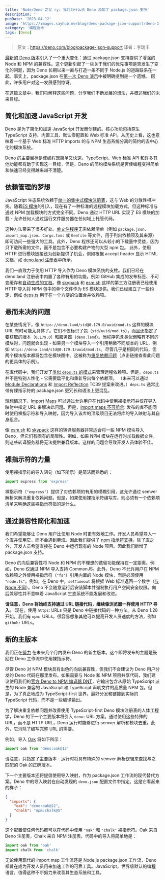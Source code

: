 ```yaml
---
title: 'Node/Deno 之父 ry: 我们为什么给 Deno 添加了 package.json 支持'
description: ''
pubDate: '2023-04-12'
image: 'https://images.sayhub.me/blog/deno-package-json-support/deno-1.png'
category: '编程技术'
tags: [Deno]
---
```


> 原文：https://deno.com/blog/package-json-support
> 译者：李瑞丰

[最新的 Deno 版本](https://deno.com/blog/v1.31)引入了一个重大变化：通过 package.json 支持提供了增强的 Node 和 NPM 的兼容性。这个更新引起了一些关于我们的优先事项是否发生了变化的问题，因为 Deno 长期以来一直与打造一条不同于 Node.js 的道路联系在一起。事实上，package.json 在[第一次 Deno 演示](https://www.youtube.com/watch?v=M3BM9TB-8yA)中被明确提到是一个遗憾。 因此，许多用户对这一发展感到惊讶。

在这篇文章中，我们将解释这些问题，分享我们不断发展的想法，并概述我们的未来目标。

## 简化和加速 JavaScript 开发

Deno 是为了简化和加速 JavaScript 开发而创建的。核心功能包括原生 TypeScript 支持、内置工具、默认零配置和 Web 标准 API。从历史上看，这也意味着一个基于 Web 标准 HTTP imports 的与 NPM 生态系统分离的简约的去中心化的模块系统。

Deno 的主要目标是使编程既简单又快速。TypeScript、Web 标准 API 和许多其他功能都有助于实现这一目标，但是，Deno 的简约模块系统是否使编程变得简单和快速已经变得越来越不清楚。

## 依赖管理的梦想

JavaScript 生态系统依赖于[单一的集中式模块注册表](https://www.npmjs.com/)，这与 Web 的分散性相冲突。随着[ES 模块](https://hacks.mozilla.org/2018/03/es-modules-a-cartoon-deep-dive/)的引入，现在有了一种标准的远程模块加载方式，但这种标准与通过 NPM 加载模块的方式完全不同。Deno 通过 HTTP URL 实现了 ES 模块的加载 - 允许任何人通过运行文件服务器在任何域上托管代码。

这种方法带来了很多好处。[单文件程序](https://deno.com/blog/a-whole-website-in-a-single-js-file)无需依赖清单（例如 `package.json`、`import_map.json`、`Cargo.toml` 或 `Gemfile` 等文件，用于列出依赖项及其来源）即可访问一些强大的工具。此外，Deno 程序还可以从较小的下载量中受益，因为只下载所需的文件，而不是包含不必要构建产物的大型 npm 包。 此外，使用 HTTP 进行模块链接还为创新提供了机会，例如根据 accept header 显示 HTML 文档，如 [deno.land 注册表](https://deno.land/x)中所示。

我们一直致力于使用 HTTP 导入作为 Deno 模块系统的支柱。我们已经在 deno.land 注册表中内置了各种有用的功能，例如 GitHub 集成的发布标签、不可变缓存和[自动生成的文档](https://deno.land/x/oak@v12.1.0/mod.ts)。像 [skypack](https://www.skypack.dev/) 和 [esm.sh](https://esm.sh/) 这样的第三方注册表已经使用 HTTP 导入将 NPM 包中的单个文件作为 ES 模块提供。我们已经建立了一些约定，例如 [deps.ts](https://deno.land/manual@v1.31.1/examples/manage_dependencies) 用于在一个方便的位置合并依赖项。

## 悬而未决的问题

在某些情况下，像 `https://deno.land/std@0.179.0/uuid/mod.ts` 这样的模块 URL 有时可能太具体了。它们不仅标识了包（`std/uuid/mod.ts`），而且还指定了要获取的版本（`0.179.0`）和服务器（`deno.land`）。当程序包含类似但略有不同的模块时，问题就会出现 - 如果另一个模块导入一个引用稍微不同版本的 URL，例如 `https://deno.land/std@0.179.1/uuid/mod.ts`，尽管几乎是相同的代码，但两个模块版本都将包含在模块图中。这被称为[重复依赖问题](https://gist.github.com/ry/f410f6977a164477953e903bcf9d7d74)（点击链接查看此问题的更具体的示例）。

在库代码中，我们开发了[类似 `deps.ts` 的模式](https://deno.land/manual@v1.31.2/examples/manage_dependencies)来管理远程依赖项。但是，`deps.ts` 并不是特别人性化 - 它需要扁平化和重新导出每个依赖项。 （未来可以通过 [Module Declarations](https://github.com/tc39/proposal-module-declarations) 和 [Import Reflection](https://github.com/tc39/proposal-import-reflection) TC39 提案来改进。）`deps.ts` 通常比带有裸指示符的 package.json 更冗长和语法上更混乱。

理想情况下，[Import Maps](https://html.spec.whatwg.org/multipage/webappapis.html#import-maps) 可以通过允许用户在代码中使用裸指示符并仅在导入映射中指定 URL 来解决此问题。但是，[import maps 不可组合](https://github.com/WICG/import-maps/issues/137): 发布的库不能同时使用裸指示符和导入映射，因为导入该库的顶级项目无法将库的导入映射与其自身组合。

像 [esm.sh](https://esm.sh/) 和 [skypack](https://www.skypack.dev/) 这样的转译服务器非常适合将一些 NPM 模块导入 Deno，但它们有固有的局限性。例如，如果 NPM 模块在运行时加载数据文件，则这些转译服务器将无法提供兼容版本。这样的问题会导致开发人员体验不佳。

## 裸指示符的力量

使用裸指示符的导入语句（如下所示）是简洁而熟悉的：

```js
import express from 'express'
```

裸指示符（`"express"`）提供了对依赖项的有用的模糊引用，这允许通过 semver 解析来解决重复依赖问题。但是，如果使用裸指示符编写库，则必须有一个依赖项清单来明确这些裸指示符指的是什么。

## 通过兼容性简化和加速

我们希望能够让 Deno 用户比使用 Node 时更有效地工作。开发人员希望导入一个库并使用它，而不会遇到麻烦。因此我们提供了 [npm 指示符支持](https://deno.com/blog/v1.28)。除了库之外，开发人员希望直接在 Deno 中运行现有的 Node 项目。因此我们新增了 package.json 支持。

Deno 的向后兼容性将 Node 和 NPM 的不理想的遗留功能保持在一定距离。例如，Deno 仅通过 NPM 导入支持 CommonJS。此外，Deno 不允许用户在 NPM 依赖项之外使用裸指示符（`"fs"`）引用内置的 Node 模块，而是必须使用 `"node:fs"`。例如，在 Deno 中，`setTimeout` 将根据 Web 标准返回一个数字（[与 Node 不同](https://nodejs.org/en/docs/guides/timers-in-node#leaving-timeouts-behind)）。Deno 不会随意运行后安装脚本并强制执行用户空间安全权限。向后兼容性并不意味着 JavaScript 生态系统不能发展和改进。

**请注意，Deno 将始终支持通过 URL 链接代码，继续像浏览器一样使用 HTTP 导入。** 现在，使用 `https`: URLs 只是 Deno 中链接代码的一种方法。从 Deno 1.28 开始，我们有 `npm:` URLs，很容易想象其他可以提高开发人员速度的方法，例如 `github:` URLs。

## 新的主版本

我们正在[努力](https://github.com/denoland/deno/issues/17475) 在未来几个月内发布 Deno 的新主版本。这个即将发布的主题是鼓励在 Deno 工作流中使用裸指示符。

尽管 Deno 对 NPM 模块具有出色的向后兼容性，但我们不会建议为 Deno 用户分发的 Deno 代码在那里发布。如果需要与 Node 和 NPM 项目共享代码，我们建议使用我们的[官方 Deno to NPM 编译器 DNT](https://github.com/denoland/dnt)，它输出包含从原始 TypeScript 派生的 Node 兼容的 JavaScript 和 TypeScript 声明文件的高质量 NPM 包。但是，为了真正地成为 TypeScript-first 世界，最好分发和链接到实际的 TypeScript 代码，而不是一些编译输出。

为了解决重复依赖问题并改善使用 TypeScript-first Deno 模块注册表的人体工程学，Deno 的下一个主要版本将引入 `deno:` URL 方案。通过使用这些特殊的 URL，而不是 HTTP URL，Deno 运行时能够进行 semver 解析和模块去重。此外，它消除了编写完整 URL 的需要。

例如，导入 [Oak](https://deno.land/x/oak) 将如下所示：

```js
import oak from 'deno:oak@12'
```

请注意，只指定了主要版本 - 运行时将具有特殊的 semver 解析逻辑来查找与之匹配的 Oak 的正确版本。

下一个主要版本还将提倡使用导入映射，作为 package.json 工作流的现代替代方案。Deno 中的导入映射在自动发现的 `deno.json` 配置文件中指定。这是它看起来的样子：

```json
{
  "imports": {
    "oak": "deno:oak@12",
    "chalk": "npm:chalk@5"
  }
}
```

这个配置使任何代码都可以在代码中使用 `"oak"` 和 `"chalk"` 裸指示符。Oak 来自 Deno 注册表，Chalk 来自 NPM 注册表。代码中的导入将简单地是：

```js
import oak from 'oak'
import chalk from 'chalk'
```

无论使用现代的 import map 工作流还是 Node.js package.json 工作流，Deno 都旨在成为开发人员用来加速工作的可靠工具。JavaScript，世界级默认的编程语言，值得这种不断努力来改善其生态系统和工具。
